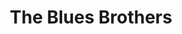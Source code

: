 ---
title: "The Blues Brothers"
summary: "American Rhythm & Blues duo, founded in 1978 by comedians and . As the characters and , Belushi and Aykroyd performed as the lead vocalist and harpist/vocalist, respectively. In character, they were the frontmen for which was composed of renowned musicians. The band made its debut as the musical guest on the April 22, 1978 episode of Saturday Night Live. With the help of pianist-arranger , Belushi and Aykroyd started assembling a collection of studio talents to form their own band. These artists included saxophonist and trombonist-saxophonist , who had previously played in . In addition, guitarist and bassist , from were signed as well. Over time, additional artists such as trumpeter , guitarist , drummer and keyboardist have performed with the band. After Belushi’s death in 1982, the Blues Brothers Band has continued to perform with a rotation of guest singers and other band members."
image: "the-blues-brothers.jpg"
---
